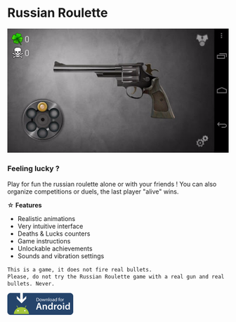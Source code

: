 # Russian Roulette

![Ecran principal](https://github.com/MDBSoftwares/russian-roulette/blob/master/screenshot_main.png)

### Feeling lucky ?

Play for fun the russian roulette alone or with your friends ! You can also organize competitions or duels, the last player "alive" wins. 

☆ **Features**
- Realistic animations
- Very intuitive interface
- Deaths & Lucks counters
- Game instructions
- Unlockable achievements
- Sounds and vibration settings

```
This is a game, it does not fire real bullets.
Please, do not try the Russian Roulette game with a real gun and real bullets. Never.
```

<a href="https://github.com/MDBSoftwares/russian-roulette/blob/master/russian-roulette.apk"><img src="https://github.com/MDBSoftwares/russian-roulette/blob/master/image_download.png" width="150"></a>

